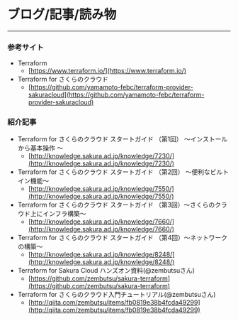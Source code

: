 # ブログ/記事/読み物

---

### 参考サイト

* Terraform
    * [https://www.terraform.io/](https://www.terraform.io/)
* Terraform for さくらのクラウド
    * [https://github.com/yamamoto-febc/terraform-provider-sakuracloud](https://github.com/yamamoto-febc/terraform-provider-sakuracloud)

### 紹介記事

* Terraform for さくらのクラウド スタートガイド （第1回） ～インストールから基本操作 ～ 
    * [http://knowledge.sakura.ad.jp/knowledge/7230/](http://knowledge.sakura.ad.jp/knowledge/7230/)  
* Terraform for さくらのクラウド スタートガイド （第2回） ～便利なビルトイン機能～ 
    * [http://knowledge.sakura.ad.jp/knowledge/7550/](http://knowledge.sakura.ad.jp/knowledge/7550/)
* Terraform for さくらのクラウド スタートガイド （第3回）〜さくらのクラウド上にインフラ構築〜
    * [http://knowledge.sakura.ad.jp/knowledge/7660/](http://knowledge.sakura.ad.jp/knowledge/7660/)
* Terraform for さくらのクラウド スタートガイド （第4回）〜ネットワークの構築〜
    * [http://knowledge.sakura.ad.jp/knowledge/8248/](http://knowledge.sakura.ad.jp/knowledge/8248/)
* Terraform for Sakura Cloud ハンズオン資料(@zembutsuさん)
    * [https://github.com/zembutsu/sakura-terraform](https://github.com/zembutsu/sakura-terraform)
* Terraform for さくらのクラウド入門チュートリアル(@zembutsuさん)
    * [http://qiita.com/zembutsu/items/fb0819e38b4fcda49299](http://qiita.com/zembutsu/items/fb0819e38b4fcda49299)
